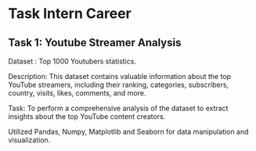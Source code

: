 # Task Intern Career

## Task 1: Youtube Streamer Analysis
Dataset : Top 1000 Youtubers statistics.

Description: This dataset contains valuable information about the top YouTube streamers, including their ranking, categories, subscribers, country, visits, likes, comments, and more.

Task: To perform a comprehensive analysis of the dataset to extract insights about the top YouTube content creators.

Utilized Pandas, Numpy, Matplotlib and Seaborn for data manipulation and visualization.
